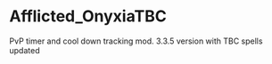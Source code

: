 # Afflicted_OnyxiaTBC

PvP timer and cool down tracking mod. 
3.3.5 version with TBC spells updated
